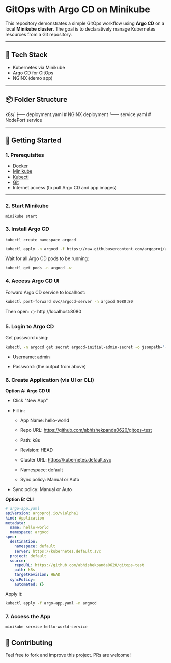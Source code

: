 # GitOps with Argo CD on Minikube

This repository demonstrates a simple GitOps workflow using **Argo CD** on a local **Minikube cluster**. The goal is to declaratively manage Kubernetes resources from a Git repository.

---

## 🧱 Tech Stack

- Kubernetes via Minikube
- Argo CD for GitOps
- NGINX (demo app)

---

## 📦 Folder Structure

k8s/
├── deployment.yaml # NGINX deployment
└── service.yaml # NodePort service


---

## 🚀 Getting Started

### 1. Prerequisites

- [Docker](https://docs.docker.com/get-docker/)
- [Minikube](https://minikube.sigs.k8s.io/)
- [Kubectl](https://kubernetes.io/docs/tasks/tools/)
- [Git](https://git-scm.com/)
- Internet access (to pull Argo CD and app images)

---

### 2. Start Minikube

```bash
minikube start
```

### 3. Install Argo CD

```bash
kubectl create namespace argocd

kubectl apply -n argocd -f https://raw.githubusercontent.com/argoproj/argo-cd/stable/manifests/install.yaml

```
Wait for all Argo CD pods to be running:

```bash
kubectl get pods -n argocd -w

```
### 4. Access Argo CD UI

Forward Argo CD service to localhost:

```bash
kubectl port-forward svc/argocd-server -n argocd 8080:80

```

Then open:
👉 http://localhost:8080

### 5. Login to Argo CD

Get password using:
```bash
kubectl -n argocd get secret argocd-initial-admin-secret -o jsonpath="{.data.password}" | base64 -d && echo

```

- Username: admin

- Password: (the output from above)


### 6. Create Application (via UI or CLI)
**Option A: Argo CD UI**
- Click "New App"

- Fill in:

    - App Name: hello-world

    - Repo URL: https://github.com/abhishekpanda0620/gitops-test

    - Path: k8s

    - Revision: HEAD

    - Cluster URL: https://kubernetes.default.svc

    - Namespace: default

    - Sync policy: Manual or Auto

- Sync policy: Manual or Auto

**Option B: CLI**

```yaml
# argo-app.yaml
apiVersion: argoproj.io/v1alpha1
kind: Application
metadata:
  name: hello-world
  namespace: argocd
spec:
  destination:
    namespace: default
    server: https://kubernetes.default.svc
  project: default
  source:
    repoURL: https://github.com/abhishekpanda0620/gitops-test
    path: k8s
    targetRevision: HEAD
  syncPolicy:
    automated: {}

```
Apply it:

```bash
kubectl apply -f argo-app.yaml -n argocd
```
### 7. Access the App
```bash
minikube service hello-world-service
```


## 🤝 Contributing
Feel free to fork and improve this project. PRs are welcome!
